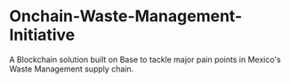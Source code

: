 # Onchain-Waste-Management-Initiative
A Blockchain solution built on Base to tackle major pain points in Mexico's Waste Management supply chain.
